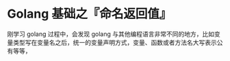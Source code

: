 # Golang 基础之『命名返回值』

刚学习 golang 过程中，会发现 golang 与其他编程语言非常不同的地方，比如变量类型写在变量名之后，统一的变量声明方式，变量、函数或者方法名大写表示公有等等，